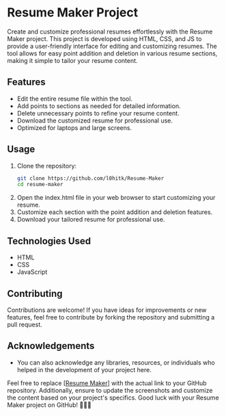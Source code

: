 # Resume Maker Project

Create and customize professional resumes effortlessly with the Resume Maker project. This project is developed using HTML, CSS, and JS to provide a user-friendly interface for editing and customizing resumes. The tool allows for easy point addition and deletion in various resume sections, making it simple to tailor your resume content.

## Features

- Edit the entire resume file within the tool.
- Add points to sections as needed for detailed information.
- Delete unnecessary points to refine your resume content.
- Download the customized resume for professional use.
- Optimized for laptops and large screens.

## Usage

1. Clone the repository:
   ```bash
   git clone https://github.com/l0hitk/Resume-Maker
   cd resume-maker
   ```
2. Open the index.html file in your web browser to start customizing your resume.
3. Customize each section with the point addition and deletion features.
4. Download your tailored resume for professional use.

## Technologies Used

- HTML
- CSS
- JavaScript

## Contributing
Contributions are welcome! If you have ideas for improvements or new features, feel free to contribute by forking the repository and submitting a pull request.

## Acknowledgements

- You can also acknowledge any libraries, resources, or individuals who helped in the development of your project here.

Feel free to replace [[Resume Maker](https://github.com/l0hitk/Resume-Maker)] with the actual link to your GitHub repository. Additionally, ensure to update the screenshots and customize the content based on your project's specifics. Good luck with your Resume Maker project on GitHub! 🌟🔗📄
